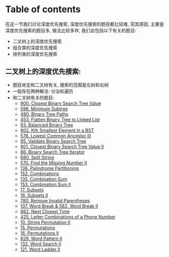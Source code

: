 # Table of contents

在这一节我们讨论深度优先搜索, 深度优先搜索的题目都比较难, 究其原因, 主要是深度优先搜索的题目多, 做法比较多样, 我们会包括以下有关的题目:

* 二叉树上的深度优先搜索
* 组合类的深度优先搜索
* 排列类的深度优先搜索

## 二叉树上的深度优先搜索:

* 题目肯定和二叉树有关, 搜索的范围是左树和右树
* 一般存在两种解法: 分治和遍历
* 和二叉树有关的题目:
  * [900. Closest Binary Search Tree Value](900.-closest-binary-search-tree-value.md)
  * [596. Minimum Subtree](596.-minimum-subtree.md)
  * [480. Binary Tree Paths](480.-binary-tree-paths.md)
  * [453. Flatten Binary Tree to Linked List](453.-flatten-binary-tree-to-linked-list.md)
  * [93. Balanced Binary Tree](93.-balanced-binary-tree.md)
  * [902. Kth Smallest Element in a BST](902.-kth-smallest-element-in-a-bst.md)
  * [578. Lowest Common Ancestor III](578.-lowest-common-ancestor-iii.md)
  * [95. Validate Binary Search Tree](95.-validate-binary-search-tree.md)
  * [901. Closest Binary Search Tree Value II](901.-closest-binary-search-tree-value-ii.md)
  * [86. Binary Search Tree Iterator](86.-binary-search-tree-iterator.md)
  * [680. Split String](680.-split-string.md)
  * [570. Find the Missing Number II](570.-find-the-missing-number-ii.md)
  * [136. Palindrome Partitioning](136.-palindrome-partitioning.md)
  * [152. Combinations](152.-combinations.md)
  * [135. Combination Sum](135.-combination-sum.md)
  * [153. Combination Sum II](153.-combination-sum-ii.md)
  * [17. Subsets](17.-subsets.md)
  * [18. Subsets II](18.-subsets-ii.md)
  * [780. Remove Invalid Parentheses](780.-remove-invalid-parentheses.md)
  * [107. Word Break & 582. Word Break II](107.-word-break-and-582.-word-break-ii.md)
  * [862. Next Closest Time](862.-next-closest-time.md)
  * [425. Letter Combinations of a Phone Number](425.-letter-combinations-of-a-phone-number.md)
  * [10. String Permutation II](10.-string-permutation-ii.md)
  * [15. Permutations](15.-permutations.md)
  * [16. Permutations II](16.-permutations-ii.md)
  * [829. Word Pattern II](829.-word-pattern-ii.md)
  * [132. Word Search II](132.-word-search-ii.md)
  * [121. Word Ladder II](121.-word-ladder-ii.md)

